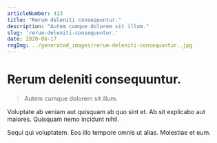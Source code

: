 ```yaml
---
articleNumber: 413
title: "Rerum deleniti consequuntur."
description: "Autem cumque dolorem sit illum."
slug: 'rerum-deleniti-consequuntur.'
date: 2020-06-17
rngImg: ../generated_images/rerum-deleniti-consequuntur..jpg
---
```


# Rerum deleniti consequuntur.

> Autem cumque dolorem sit illum.

Voluptate ab veniam aut quisquam ab quo sint et. Ab sit explicabo aut maiores. Quisquam nemo incidunt nihil.
 Sequi qui voluptatem. Eos illo tempore omnis ut alias. Molestiae et eum.
